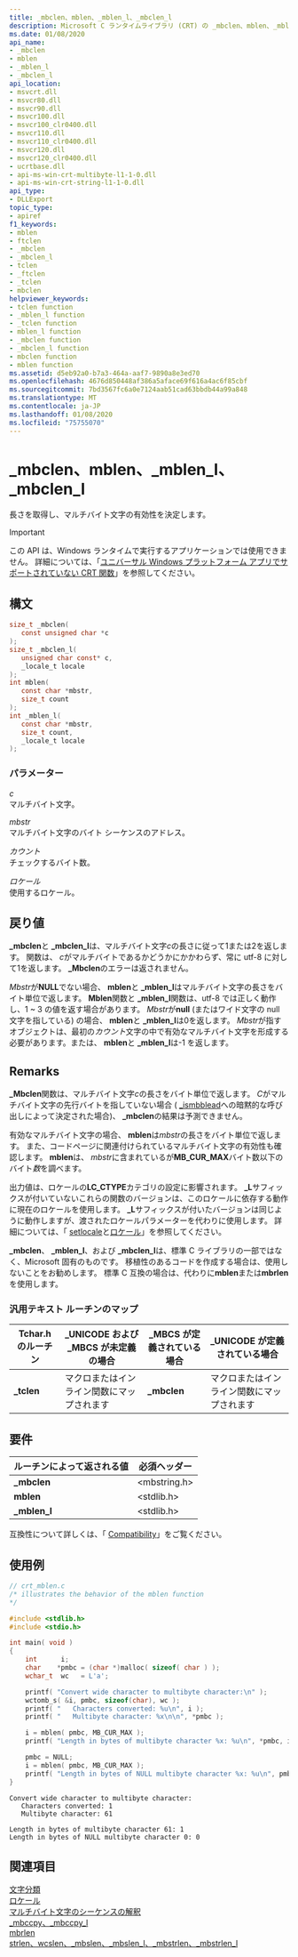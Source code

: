 ```yaml
---
title: _mbclen、mblen、_mblen_l、_mbclen_l
description: Microsoft C ランタイムライブラリ (CRT) の _mbclen、mblen、_mblen_l、および _mbclen_l の各関数について説明します。
ms.date: 01/08/2020
api_name:
- _mbclen
- mblen
- _mblen_l
- _mbclen_l
api_location:
- msvcrt.dll
- msvcr80.dll
- msvcr90.dll
- msvcr100.dll
- msvcr100_clr0400.dll
- msvcr110.dll
- msvcr110_clr0400.dll
- msvcr120.dll
- msvcr120_clr0400.dll
- ucrtbase.dll
- api-ms-win-crt-multibyte-l1-1-0.dll
- api-ms-win-crt-string-l1-1-0.dll
api_type:
- DLLExport
topic_type:
- apiref
f1_keywords:
- mblen
- ftclen
- _mbclen
- _mbclen_l
- tclen
- _ftclen
- _tclen
- mbclen
helpviewer_keywords:
- tclen function
- _mblen_l function
- _tclen function
- mblen_l function
- _mbclen function
- _mbclen_l function
- mbclen function
- mblen function
ms.assetid: d5eb92a0-b7a3-464a-aaf7-9890a8e3ed70
ms.openlocfilehash: 4676d850448af386a5aface69f616a4ac6f85cbf
ms.sourcegitcommit: 7bd3567fc6a0e7124aab51cad63bbdb44a99a848
ms.translationtype: MT
ms.contentlocale: ja-JP
ms.lasthandoff: 01/08/2020
ms.locfileid: "75755070"
---
```

# <a name="_mbclen-mblen-_mblen_l-_mbclen_l"></a>_mbclen、mblen、_mblen_l、_mbclen_l

長さを取得し、マルチバイト文字の有効性を決定します。

> [!IMPORTANT]
> この API は、Windows ランタイムで実行するアプリケーションでは使用できません。 詳細については、「[ユニバーサル Windows プラットフォーム アプリでサポートされていない CRT 関数](../../cppcx/crt-functions-not-supported-in-universal-windows-platform-apps.md)」を参照してください。

## <a name="syntax"></a>構文

```C
size_t _mbclen(
   const unsigned char *c
);
size_t _mbclen_l(
   unsigned char const* c,
   _locale_t locale
);
int mblen(
   const char *mbstr,
   size_t count
);
int _mblen_l(
   const char *mbstr,
   size_t count,
   _locale_t locale
);
```

### <a name="parameters"></a>パラメーター

*c*\
マルチバイト文字。

*mbstr*\
マルチバイト文字のバイト シーケンスのアドレス。

*カウント*\
チェックするバイト数。

*ロケール*\
使用するロケール。

## <a name="return-value"></a>戻り値

**_mbclen**と **_mbclen_l**は、マルチバイト文字*c*の長さに従って1または2を返します。 関数は、 *c*がマルチバイトであるかどうかにかかわらず、常に utf-8 に対して1を返します。 **_Mbclen**のエラーは返されません。

*Mbstr*が**NULL**でない場合、 **mblen**と **_mblen_l**はマルチバイト文字の長さをバイト単位で返します。 **Mblen**関数と **_mblen_l**関数は、utf-8 では正しく動作し、1 ~ 3 の値を返す場合があります。 *Mbstr*が**null** (またはワイド文字の null 文字を指している) の場合、 **mblen**と **_mblen_l**は0を返します。 *Mbstr*が指すオブジェクトは、最初の*カウント*文字の中で有効なマルチバイト文字を形成する必要があります。または、 **mblen**と **_mblen_l**は-1 を返します。

## <a name="remarks"></a>Remarks

**_Mbclen**関数は、マルチバイト文字*c*の長さをバイト単位で返します。 *C*がマルチバイト文字の先行バイトを指していない場合 ( [_ismbblead](ismbblead-ismbblead-l.md)への暗黙的な呼び出しによって決定された場合)、 **_mbclen**の結果は予測できません。

有効なマルチバイト文字の場合、 **mblen**は*mbstr*の長さをバイト単位で返します。 また、コードページに関連付けられているマルチバイト文字の有効性も確認します。 **mblen**は、 *mbstr*に含まれているが**MB_CUR_MAX**バイト数以下のバイト*数*を調べます。

出力値は、ロケールの**LC_CTYPE**カテゴリの設定に影響されます。 **_L**サフィックスが付いていないこれらの関数のバージョンは、このロケールに依存する動作に現在のロケールを使用します。 **_L**サフィックスが付いたバージョンは同じように動作しますが、渡されたロケールパラメーターを代わりに使用します。 詳細については、「 [setlocale](setlocale-wsetlocale.md)と[ロケール](../../c-runtime-library/locale.md)」を参照してください。

**_mbclen**、 **_mblen_l**、および **_mbclen_l**は、標準 C ライブラリの一部ではなく、Microsoft 固有のものです。 移植性のあるコードを作成する場合は、使用しないことをお勧めします。 標準 C 互換の場合は、代わりに**mblen**または**mbrlen**を使用します。

### <a name="generic-text-routine-mappings"></a>汎用テキスト ルーチンのマップ

|Tchar.h のルーチン|_UNICODE および _MBCS が未定義の場合|_MBCS が定義されている場合|_UNICODE が定義されている場合|
|---------------------|--------------------------------------|--------------------|-----------------------|
|**_tclen**|マクロまたはインライン関数にマップされます|**_mbclen**|マクロまたはインライン関数にマップされます|

## <a name="requirements"></a>要件

|ルーチンによって返される値|必須ヘッダー|
|-------------|---------------------|
|**_mbclen**|\<mbstring.h>|
|**mblen**|\<stdlib.h>|
|**_mblen_l**|\<stdlib.h>|

互換性について詳しくは、「 [Compatibility](../../c-runtime-library/compatibility.md)」をご覧ください。

## <a name="example"></a>使用例

```C
// crt_mblen.c
/* illustrates the behavior of the mblen function
*/

#include <stdlib.h>
#include <stdio.h>

int main( void )
{
    int      i;
    char    *pmbc = (char *)malloc( sizeof( char ) );
    wchar_t  wc   = L'a';

    printf( "Convert wide character to multibyte character:\n" );
    wctomb_s( &i, pmbc, sizeof(char), wc );
    printf( "   Characters converted: %u\n", i );
    printf( "   Multibyte character: %x\n\n", *pmbc );

    i = mblen( pmbc, MB_CUR_MAX );
    printf( "Length in bytes of multibyte character %x: %u\n", *pmbc, i );

    pmbc = NULL;
    i = mblen( pmbc, MB_CUR_MAX );
    printf( "Length in bytes of NULL multibyte character %x: %u\n", pmbc, i );
}
```

```Output
Convert wide character to multibyte character:
   Characters converted: 1
   Multibyte character: 61

Length in bytes of multibyte character 61: 1
Length in bytes of NULL multibyte character 0: 0
```

## <a name="see-also"></a>関連項目

[文字分類](../../c-runtime-library/character-classification.md)\
[ロケール](../../c-runtime-library/locale.md)\
[マルチバイト文字のシーケンスの解釈](../../c-runtime-library/interpretation-of-multibyte-character-sequences.md)\
[_mbccpy、_mbccpy_l](mbccpy-mbccpy-l.md)\
[mbrlen](mbrlen.md)\
[strlen、wcslen、_mbslen、_mbslen_l、_mbstrlen、_mbstrlen_l](strlen-wcslen-mbslen-mbslen-l-mbstrlen-mbstrlen-l.md)
